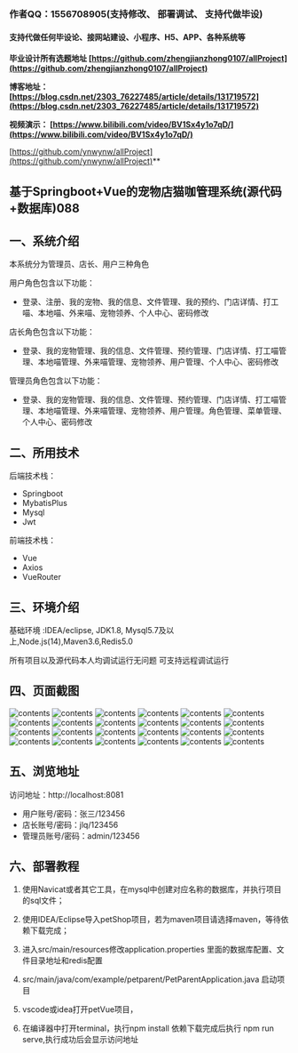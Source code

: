 ### 作者QQ：1556708905(支持修改、 部署调试、 支持代做毕设)

#### 支持代做任何毕设论、接网站建设、小程序、H5、APP、各种系统等

**毕业设计所有选题地址 [https://github.com/zhengjianzhong0107/allProject](https://github.com/zhengjianzhong0107/allProject)**

**博客地址：
[https://blog.csdn.net/2303_76227485/article/details/131719572](https://blog.csdn.net/2303_76227485/article/details/131719572)**

**视频演示：
[https://www.bilibili.com/video/BV1Sx4y1o7qD/](https://www.bilibili.com/video/BV1Sx4y1o7qD/)**

 
[https://github.com/ynwynw/allProject](https://github.com/ynwynw/allProject)**

## 基于Springboot+Vue的宠物店猫咖管理系统(源代码+数据库)088

## 一、系统介绍

本系统分为管理员、店长、用户三种角色

用户角色包含以下功能：

- 登录、注册、我的宠物、我的信息、文件管理、我的预约、门店详情、打工喵、本地喵、外来喵、宠物领养、个人中心、密码修改

店长角色包含以下功能：

- 登录、我的宠物管理、我的信息、文件管理、预约管理、门店详情、打工喵管理、本地喵管理、外来喵管理、宠物领养、用户管理、个人中心、密码修改

管理员角色包含以下功能：

- 登录、我的宠物管理、我的信息、文件管理、预约管理、门店详情、打工喵管理、本地喵管理、外来喵管理、宠物领养、用户管理。角色管理、菜单管理、个人中心、密码修改

## 二、所用技术

后端技术栈：

- Springboot
- MybatisPlus
- Mysql
- Jwt

前端技术栈：

- Vue
- Axios
- VueRouter

## 三、环境介绍

基础环境 :IDEA/eclipse, JDK1.8, Mysql5.7及以上,Node.js(14),Maven3.6,Redis5.0

所有项目以及源代码本人均调试运行无问题 可支持远程调试运行

## 四、页面截图

![contents](./picture/picture1.png)
![contents](./picture/picture2.png)
![contents](./picture/picture3.png)
![contents](./picture/picture4.png)
![contents](./picture/picture5.png)
![contents](./picture/picture6.png)
![contents](./picture/picture7.png)
![contents](./picture/picture8.png)
![contents](./picture/picture9.png)
![contents](./picture/picture10.png)
![contents](./picture/picture11.png)
![contents](./picture/picture12.png)
![contents](./picture/picture13.png)
![contents](./picture/picture14.png)
![contents](./picture/picture15.png)
![contents](./picture/picture16.png)
![contents](./picture/picture17.png)
![contents](./picture/picture18.png)
![contents](./picture/picture19.png)
![contents](./picture/picture20.png)
![contents](./picture/picture21.png)
![contents](./picture/picture22.png)
![contents](./picture/picture23.png)
![contents](./picture/picture24.png)

## 五、浏览地址

访问地址：http://localhost:8081

- 用户账号/密码：张三/123456
- 店长账号/密码：jlq/123456
- 管理员账号/密码：admin/123456

## 六、部署教程

1. 使用Navicat或者其它工具，在mysql中创建对应名称的数据库，并执行项目的sql文件；

2. 使用IDEA/Eclipse导入petShop项目，若为maven项目请选择maven，等待依赖下载完成；

3. 进入src/main/resources修改application.properties 里面的数据库配置、文件目录地址和redis配置

4. src/main/java/com/example/petparent/PetParentApplication.java 启动项目

5. vscode或idea打开petVue项目，

6. 在编译器中打开terminal，执行npm install 依赖下载完成后执行 npm run serve,执行成功后会显示访问地址

 
